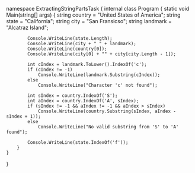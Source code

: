 namespace ExtractingStringPartsTask
{
    internal class Program
    {
        static void Main(string[] args)
        {
            string country = "United States of America";
            string state = "California";
            string city = "San Fransicso";
            string landmark = "Alcatraz Island";

            Console.WriteLine(state.Length);
            Console.WriteLine(city + " " + landmark);
            Console.WriteLine(country[0]);
            Console.WriteLine(city[0] + "" + city[city.Length - 1]);

            int cIndex = landmark.ToLower().IndexOf('c');
            if (cIndex != -1)
                Console.WriteLine(landmark.Substring(cIndex));
            else
                Console.WriteLine("Character 'c' not found");

            int sIndex = country.IndexOf('S');
            int aIndex = country.IndexOf('A', sIndex);
            if (sIndex != -1 && aIndex != -1 && aIndex > sIndex)
                Console.WriteLine(country.Substring(sIndex, aIndex - sIndex + 1));
            else
                Console.WriteLine("No valid substring from 'S' to 'A' found");

            Console.WriteLine(state.IndexOf('f'));
        }
    }
}
